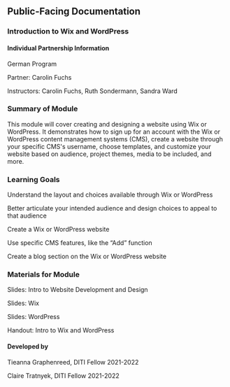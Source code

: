## Public-Facing Documentation

### Introduction to Wix and WordPress

#### Individual Partnership Information

German Program

Partner: Carolin Fuchs

Instructors: Carolin Fuchs, Ruth Sondermann, Sandra Ward

### Summary of Module

This module will cover creating and designing a website using Wix or WordPress. It demonstrates how to sign up for an account with the Wix or WordPress content management systems (CMS), create a website through your specific CMS's username, choose templates, and customize your website based on audience, project themes, media to be included, and more. 

### Learning Goals 

Understand the layout and choices available through Wix or WordPress

Better articulate your intended audience and design choices to appeal to that audience

Create a Wix or WordPress website

Use specific CMS features, like the “Add” function

Create a blog section on the Wix or WordPress website

### Materials for Module 

Slides: Intro to Website Development and Design

Slides: Wix

Slides: WordPress

Handout: Intro to Wix and WordPress



#### Developed by

Tieanna Graphenreed, DITI Fellow 2021-2022

Claire Tratnyek, DITI Fellow 2021-2022